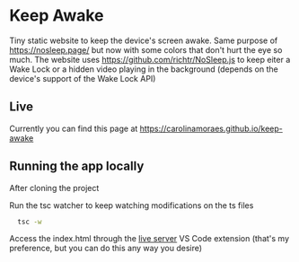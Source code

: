 # Keep Awake

Tiny static website to keep the device's screen awake. Same purpose of https://nosleep.page/ but now with some colors that don't hurt the eye so much. The website uses https://github.com/richtr/NoSleep.js to keep eiter a Wake Lock or a hidden video playing in the background (depends on the device's support of the Wake Lock API)

## Live

Currently you can find this page at https://carolinamoraes.github.io/keep-awake

## Running the app locally

After cloning the project

Run the tsc watcher to keep watching modifications on the ts files

```bash
  tsc -w
```

Access the index.html through the [live server](https://marketplace.visualstudio.com/items?itemName=ritwickdey.LiveServer) VS Code extension (that's my preference, but you can do this any way you desire)
